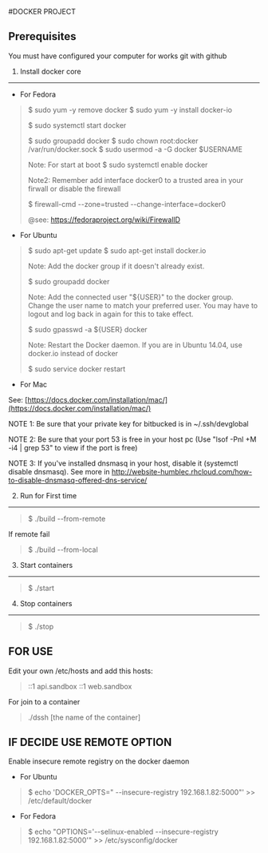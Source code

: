 #DOCKER PROJECT

Prerequisites
---------------
You must have configured your computer for works git with github

1. Install docker core
---------------

* For Fedora
>
> $ sudo yum -y remove docker
> $ sudo yum -y install docker-io
>
> $ sudo systemctl start docker
>
> $ sudo groupadd docker
> $ sudo chown root:docker /var/run/docker.sock
> $ sudo usermod -a -G docker $USERNAME
>
> Note: For start at boot
> $ sudo systemctl enable docker
>
> Note2: Remember add interface docker0 to a trusted area in your firwall or disable the firewall
>
> $ firewall-cmd --zone=trusted --change-interface=docker0
>
> @see: https://fedoraproject.org/wiki/FirewallD

* For Ubuntu
>
> $ sudo apt-get update
> $ sudo apt-get install docker.io
>
> Note: Add the docker group if it doesn't already exist.
>
> $ sudo groupadd docker
>
> Note: Add the connected user "${USER}" to the docker group.
> Change the user name to match your preferred user.
> You may have to logout and log back in again for
> this to take effect.
>
> $ sudo gpasswd -a ${USER} docker
>
> Note: Restart the Docker daemon.
>  If you are in Ubuntu 14.04, use docker.io instead of docker
>
> $ sudo service docker restart

* For Mac

See: [https://docs.docker.com/installation/mac/](https://docs.docker.com/installation/mac/)



NOTE 1: Be sure that your private key for bitbucked is in ~/.ssh/devglobal

NOTE 2: Be sure that your port 53 is free in your host pc (Use "lsof -Pnl +M -i4 | grep 53" to view if the port is free)

NOTE 3: If you've installed dnsmasq in your host, disable it (systemctl disable dnsmasq). See more in http://website-humblec.rhcloud.com/how-to-disable-dnsmasq-offered-dns-service/


2. Run for First time
---------------

>
> $ ./build --from-remote

If remote fail

>
> $ ./build --from-local

3. Start containers
---------------

>
> $ ./start


4. Stop containers
---------------

>
> $ ./stop

FOR USE
---------------

Edit your own /etc/hosts and add this hosts:
>
> ::1 api.sandbox
> ::1 web.sandbox

For join to a container

>
> ./dssh [the name of the container]

IF DECIDE USE REMOTE OPTION
---------------

Enable insecure remote registry on the docker daemon

* For Ubuntu
>
> $ echo 'DOCKER_OPTS=" --insecure-registry 192.168.1.82:5000"' >> /etc/default/docker
>

* For Fedora
>
> $ echo "OPTIONS='--selinux-enabled --insecure-registry 192.168.1.82:5000'" >> /etc/sysconfig/docker
>
 

